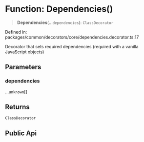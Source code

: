 # Function: Dependencies()

> **Dependencies**(...`dependencies`): `ClassDecorator`

Defined in: packages/common/decorators/core/dependencies.decorator.ts:17

Decorator that sets required dependencies (required with a vanilla JavaScript objects)

## Parameters

### dependencies

...`unknown`[]

## Returns

`ClassDecorator`

## Public Api
